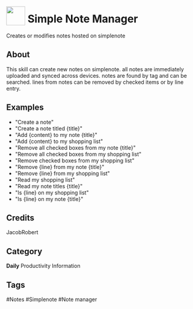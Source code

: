 # <img src="https://raw.githack.com/FortAwesome/Font-Awesome/master/svgs/solid/sticky-note.svg" card_color="#D81159" width="50" height="50" style="vertical-align:bottom"/> Simple Note Manager
Creates or modifies notes hosted on simplenote

## About
This skill can create new notes on simplenote. all notes are immediately uploaded and synced across devices. notes are found by tag and can be searched. lines from notes can be removed by checked items or by line entry.

## Examples
* "Create a note"
* "Create a note titled {title}"
* "Add {content} to my note {title}"
* "Add {content} to my shopping list"
* "Remove all checked boxes from my note {title}"
* "Remove all checked boxes from my shopping list"
* "Remove checked boxes from my shopping list"
* "Remove {line} from my note {title}"
* "Remove {line} from my shopping list"
* "Read my shopping list"
* "Read my note titles {title}"
* "Is {line} on my shopping list"
* "Is {line} on my note {title}"

## Credits
JacobRobert

## Category
**Daily**
Productivity
Information

## Tags
#Notes
#Simplenote
#Note manager


